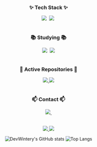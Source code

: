 <!--
**DevWintery/DevWintery** is a ✨ _special_ ✨ repository because its `README.md` (this file) appears on your GitHub profile.

Here are some ideas to get you started:

- 🔭 I’m currently working on ...
- 🌱 I’m currently learning ...
- 👯 I’m looking to collaborate on ...
- 🤔 I’m looking for help with ...
- 💬 Ask me about ...
- 📫 How to reach me: ...
- 😄 Pronouns: ...
- ⚡ Fun fact: ...
-->

<!--타이틀 부분-->

<!--내용 부분-->

<!-- 테크 -->
<h3 align="center">✨ Tech Stack ✨</h3>
<div align="center">
  <img src="https://img.shields.io/badge/unity-%23000000.svg?style=for-the-badge&logo=unity&logoColor=white" />&nbsp
  <img src="https://img.shields.io/badge/unrealengine-%23313131.svg?style=for-the-badge&logo=unrealengine&logoColor=white" />&nbsp
</div>

<br>

<h3 align="center">📚 Studying 📚</h3>
<div align="center">
  <img src="https://img.shields.io/badge/mysql-4479A1.svg?style=for-the-badge&logo=mysql&logoColor=white" />&nbsp
  <img src="https://img.shields.io/badge/DirectX-5D4CDE?style=for-the-badge&logo=microsoft&logoColor=white" />
</div>

<br>

<h3 align="center">🚀 Active Repositories 🚀</h3>
<div align="center">
  <a href="https://github.com/DevWintery/BOJ">
    <img src="https://img.shields.io/badge/BOJ-445f9d?style=for-the-badge&logo=Codeforces&logoColor=white" />
  </a>
  <a href="https://github.com/DevWintery/Unity-MVVM">
    <img src="https://img.shields.io/badge/UnityMVVM-445f9d?style=for-the-badge&logo=Codeforces&logoColor=white" />
  </a>
</div>


<!--
<h3 align="center">🛠 Tools 🛠</h3>
<div align="center">
  <img src="https://img.shields.io/badge/git-F05033.svg?style=for-the-badge&logo=git&logoColor=white" />&nbsp
  <img src="https://img.shields.io/badge/github-181717.svg?style=for-the-badge&logo=github&logoColor=white" />&nbsp
  <img src="https://img.shields.io/badge/Notion-F3F3F3.svg?style=for-the-badge&logo=notion&logoColor=black" />&nbsp
</div>
-->

<div align="center">
</div>


<div align="center">
</div>

<br>

<h3 align="center">📫 Contact 📫</h3>
<div align="center">
  <a href="mailto:oka1313@gmail.com">
    <img
      src="https://img.shields.io/badge/dev.wintery@gmail.com-D14836?style=for-the-badge&logo=gmail&logoColor=white"/>&nbsp
  </a>
</div>

<br>

<br>

<div align="center">
  <a href="https://solved.ac/ntf7595">
      <img src="http://mazassumnida.wtf/api/v2/generate_badge?boj=ntf7595" />
  </a>
  <img src="http://mazandi.herokuapp.com/api?handle=ntf7595&theme=cold"/>
  
![DevWintery's GitHub stats](https://github-readme-stats.vercel.app/api?username=DevWintery&show_icons=true&theme=radical)
![Top Langs](https://github-readme-stats.vercel.app/api/top-langs/?username=DevWintery&layout=compact)
</div>
